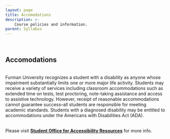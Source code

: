 ```yaml
---
layout: page
title: Accomodations
description: >-
    Course policies and information.
parent: Syllabus
---
```


<br/>

## Accomodations

<br/>
Furman University recognizes a student with a disability as anyone whose impairment substantially limits one or more major life activity. Students may receive a variety of services including classroom accommodations such as extended time on tests, test proctoring, note-taking assistance and access to assistive technology. However, receipt of reasonable accommodations cannot guarantee success–all students are responsible for meeting academic standards. Students with a diagnosed disability may be entitled to accommodations under the Americans with Disabilities Act (ADA).<br/><br/>

Please visit <b><a href="https://www.furman.edu/accessibility/accommodations/">Student Office for Accessibility Resources</a></b> for more info. 
